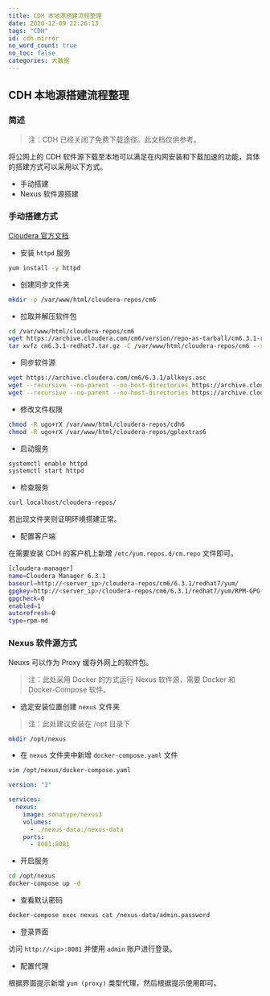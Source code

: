 ```yaml
---
title: CDH 本地源搭建流程整理
date: 2020-12-09 22:26:13
tags: "CDH"
id: cdh-mirror
no_word_count: true
no_toc: false
categories: 大数据
---
```


## CDH 本地源搭建流程整理

### 简述

> 注：CDH 已经关闭了免费下载途径。此文档仅供参考。

将公网上的 CDH 软件源下载至本地可以满足在内网安装和下载加速的功能，具体的搭建方式可以采用以下方式。

- 手动搭建
- Nexus 软件源搭建

### 手动搭建方式

[Cloudera 官方文档](https://docs.cloudera.com/documentation/enterprise/6/6.3/topics/cm_ig_create_local_package_repo.html#download_publish_package_repo)

- 安装 `httpd` 服务

```bash
yum install -y httpd
```

- 创建同步文件夹

```bash
mkdir -p /var/www/html/cloudera-repos/cm6
```

- 拉取并解压软件包

```bash
cd /var/www/html/cloudera-repos/cm6
wget https://archive.cloudera.com/cm6/version/repo-as-tarball/cm6.3.1-redhat7.tar.gz
tar xvfz cm6.3.1-redhat7.tar.gz -C /var/www/html/cloudera-repos/cm6 --strip-components=1
```

- 同步软件源

```bash
wget https://archive.cloudera.com/cm6/6.3.1/allkeys.asc
wget --recursive --no-parent --no-host-directories https://archive.cloudera.com/cdh6/<version>/<operating_system>/ -P /var/www/html/cloudera-repos
wget --recursive --no-parent --no-host-directories https://archive.cloudera.com/gplextras6/<version>/<operating_system>/ -P /var/www/html/cloudera-repos
```

- 修改文件权限

```bash
chmod -R ugo+rX /var/www/html/cloudera-repos/cdh6
chmod -R ugo+rX /var/www/html/cloudera-repos/gplextras6
```

- 启动服务

```bash
systemctl enable httpd
systemctl start httpd
```

- 检查服务

```bash
curl localhost/cloudera-repos/
```

若出现文件夹则证明环境搭建正常。

- 配置客户端

在需要安装 CDH 的客户机上新增 `/etc/yum.repos.d/cm.repo` 文件即可。

```bash
[cloudera-manager]
name=Cloudera Manager 6.3.1
baseurl=http://<server_ip>/cloudera-repos/cm6/6.3.1/redhat7/yum/
gpgkey=http://<server_ip>/cloudera-repos/cm6/6.3.1/redhat7/yum/RPM-GPG-KEY-cloudera
gpgcheck=0
enabled=1
autorefresh=0
type=rpm-md
```

### Nexus 软件源方式

Neuxs 可以作为 Proxy 缓存外网上的软件包。

> 注：此处采用 Docker 的方式运行 Nexus 软件源，需要 Docker 和 Docker-Compose 软件。

- 选定安装位置创建 `nexus` 文件夹

> 注：此处建议安装在 /opt 目录下

```bash
mkdir /opt/nexus
```

- 在 `nexus` 文件夹中新增 `docker-compose.yaml` 文件

```bash
vim /opt/nexus/docker-compose.yaml
```

```yaml
version: "2"

services:
  nexus:
    image: sonatype/nexus3
    volumes:
      - ./nexus-data:/nexus-data
    ports:
      - 8081:8081
```

- 开启服务

```bash
cd /opt/nexus
docker-compose up -d
```

- 查看默认密码

```bash
docker-compose exec nexus cat /nexus-data/admin.password
```

- 登录界面

访问 `http://<ip>:8081` 并使用 `admin` 账户进行登录。

- 配置代理

根据界面提示新增 `yum (proxy)` 类型代理，然后根据提示使用即可。
